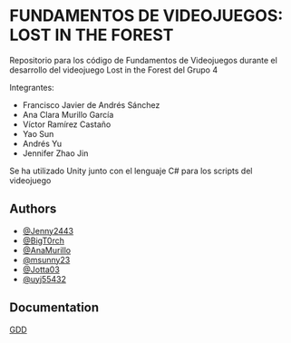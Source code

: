 
# FUNDAMENTOS DE VIDEOJUEGOS: LOST IN THE FOREST


Repositorio para los código de Fundamentos de Videojuegos durante el desarrollo del videojuego Lost in the Forest del Grupo 4

Integrantes: 
- Francisco Javier de Andrés Sánchez 
- Ana Clara Murillo García 
- Víctor Ramírez Castaño 
- Yao Sun 
- Andrés Yu 
- Jennifer Zhao Jin

Se ha utilizado Unity junto con el lenguaje C# para los scripts del videojuego

## Authors
- [@Jenny2443](https://github.com/Jenny2443)
- [@BigT0rch](https://github.com/Bigt0rch)
- [@AnaMurillo](https://github.com/AnaMurillo)
- [@msunny23](https://github.com/msunny23)
- [@Jotta03](https://github.com/Jotta03)
- [@uyj55432](https://github.com/uyj55432)


## Documentation

[GDD](https://probable-coffee-5e1.notion.site/Game-design-template-Lost-in-the-forest-84977438d69d488fb024e693008b1358?pvs=74)


